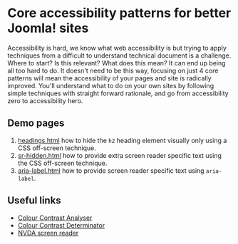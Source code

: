 # Core accessibility patterns for better Joomla! sites
Accessibility is hard, we know what web accessibility is but trying to apply techniques from a difficult to understand technical document is a challenge. Where to start? Is this relevant? What does this mean? It can end up being all too hard to do. It doesn't need to be this way, focusing on just 4 core patterns will mean the accessibility of your pages and site is radically improved. You'll understand what to do on your own sites by following simple techniques with straight forward rationale, and go from accessibility zero to accessibility hero.

## Demo pages
1. [headings.html](https://canaxess.github.io/presentations/Joomla%20User%20Group%20Sydney/headings.html) how to hide the `h2` heading element visually only using a CSS off-screen technique.
1. [sr-hidden.html](https://canaxess.github.io/presentations/Joomla%20User%20Group%20Sydney/sr-hidden.html) how to provide extra screen reader specific text using the CSS off-screen technique.
1. [aria-label.html](https://canaxess.github.io/presentations/Joomla%20User%20Group%20Sydney/aria-label.html) how to provide screen reader specific text using `aria-label`.

## Useful links
* [Colour Contrast Analyser](https://developer.paciellogroup.com/resources/contrastanalyser/)
* [Colour Contrast Determinator](https://www.visionaustralia.org/services/digital-access/resources/colour-contrast-determinator)
* [NVDA screen reader](https://www.nvaccess.org/download/)
